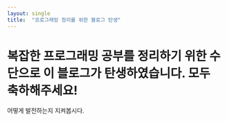 ```yaml
---
layout: single
title:  "프로그래밍 정리를 위한 블로그 탄생"
---
```


# 복잡한 프로그래밍 공부를 정리하기 위한 수단으로 이 블로그가 탄생하였습니다. 모두 축하해주세요!

어떻게 발전하는지 지켜봅시다.
